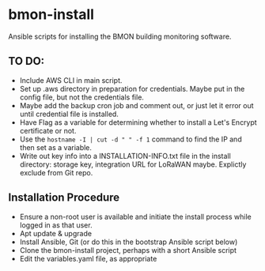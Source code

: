 # bmon-install
Ansible scripts for installing the BMON building monitoring software.

## TO DO:

* Include AWS CLI in main script.
* Set up .aws directory in preparation for credentials.  Maybe put in the 
  config file, but not the credentials file.
* Maybe add the backup cron job and comment out, or just let it error out until
  credential file is installed.
* Have Flag as a variable for determining whether to install a Let's Encrypt
  certificate or not.
* Use the `hostname -I | cut -d " " -f 1` command to find the IP and then set as
  a variable.
* Write out key info into a INSTALLATION-INFO.txt file in the install directory:
  storage key, integration URL for LoRaWAN maybe.  Explictly exclude from Git repo.

## Installation Procedure

* Ensure a non-root user is available and initiate the install process while logged in
  as that user.
* Apt update & upgrade
* Install Ansible, Git (or do this in the bootstrap Ansible script below)
* Clone the bmon-install project, perhaps with a short Ansible script
* Edit the variables.yaml file, as appropriate
